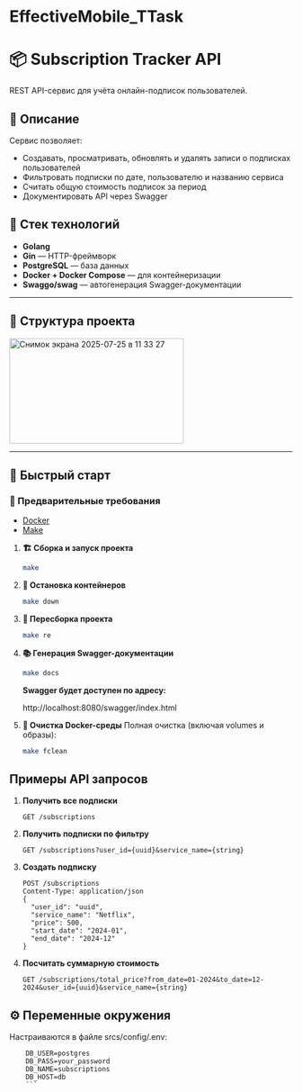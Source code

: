 #  EffectiveMobile_TTask
#  📦 Subscription Tracker API

REST API-сервис для учёта онлайн-подписок пользователей.

##  📑 Описание

Сервис позволяет:

- Создавать, просматривать, обновлять и удалять записи о подписках пользователей
- Фильтровать подписки по дате, пользователю и названию сервиса
- Считать общую стоимость подписок за период
- Документировать API через Swagger

##  🧱 Стек технологий

- **Golang**
- **Gin** — HTTP-фреймворк
- **PostgreSQL** — база данных
- **Docker + Docker Compose** — для контейнеризации
- **Swaggo/swag** — автогенерация Swagger-документации

---

##  📁 Структура проекта
<img width="310" height="187" alt="Снимок экрана 2025-07-25 в 11 33 27" src="https://github.com/user-attachments/assets/925c197c-5467-481f-8d28-0260b4e57dbd" />


---

##  🚀 Быстрый старт

### 🔧 Предварительные требования

- [Docker](https://www.docker.com/)
- [Make](https://www.gnu.org/software/make/)

1.  **🏗 Сборка и запуск проекта**
    ```bash
    make
    ```
    
2.  **🛑 Остановка контейнеров**
    ```bash
    make down
    ```

3.  **🔁 Пересборка проекта**
    ```bash
    make re
    ```

4.  **📚 Генерация Swagger-документации**
    ```bash
    make docs
    ```
    **Swagger будет доступен по адресу:**
    
    http://localhost:8080/swagger/index.html

5.  **🧼 Очистка Docker-среды**
    Полная очистка (включая volumes и образы):
    ```bash
    make fclean
    ```

##  Примеры API запросов

1.  **Получить все подписки**
    ```http
    GET /subscriptions
    ```

2.  **Получить подписки по фильтру**
    ```http
    GET /subscriptions?user_id={uuid}&service_name={string}
    ```

3.  **Создать подписку**
    ```http
    POST /subscriptions
    Content-Type: application/json 
    {
      "user_id": "uuid",
      "service_name": "Netflix",
      "price": 500,
      "start_date": "2024-01",
      "end_date": "2024-12"
    }
    ```

4.  **Посчитать суммарную стоимость**
    ```http
    GET /subscriptions/total_price?from_date=01-2024&to_date=12-2024&user_id={uuid}&service_name={string}
    ```

##  ⚙️ Переменные окружения

Настраиваются в файле srcs/config/.env:
```env
    DB_USER=postgres
    DB_PASS=your_password
    DB_NAME=subscriptions
    DB_HOST=db
    ```
